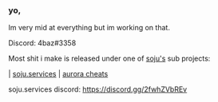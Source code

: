 ### yo,

Im very mid at everything but im working on that.

Discord:  4baz#3358

Most shit i make is released under one of   [soju's](https://soju.me/) sub projects:


 | [soju.services](https://soju.services/) | [aurora cheats](https://soju.services/)



soju.services discord: https://discord.gg/2fwhZVbREv


